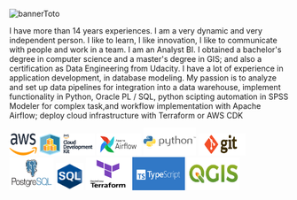 

![bannerToto](https://github.com/anatole-cadet/anatole-cadet/assets/13883209/0d5643b0-c944-4a08-9e50-a1d44ef86cb4)

I have more than 14 years experiences. I am a very dynamic and very independent person. 
I like to learn, I like innovation, I like to communicate with people and work in a team. 
I am an Analyst BI. I obtained a bachelor's degree in computer science and a master's degree in GIS; and also 
a certification as Data Engineering from Udacity. I have a lot of experience in application development, 
in database modeling. 
My passion is to analyze and set up data pipelines for integration into a data warehouse, implement functionality in Python, 
Oracle PL / SQL, python scipting automation in SPSS Modeler for complex task,and workflow implementation with Apache Airflow; 
deploy cloud infrastructure with Terraform or AWS CDK


<img src="https://github.com/anatole-cadet/anatole-cadet/blob/main/aws.png" width="50" height="40"> <img src="https://github.com/anatole-cadet/anatole-cadet/blob/main/awscdk.png" width="100" height="40">   <img src="https://github.com/anatole-cadet/anatole-cadet/blob/main/apacheairflow.png" width="80" height="40">   <img src="https://github.com/anatole-cadet/anatole-cadet/blob/main/python.png" width="95" height="50"> <img src="https://github.com/anatole-cadet/anatole-cadet/blob/main/git.png" width="85" height="40"> <img src="https://github.com/anatole-cadet/anatole-cadet/blob/main/postgresql.png" width="80" height="60"> <img src="https://github.com/anatole-cadet/anatole-cadet/blob/main/sql.png" width="50" height="50"> <img src="https://github.com/anatole-cadet/anatole-cadet/blob/main/terraform.png" width="80" height="60"> <img src="https://github.com/anatole-cadet/anatole-cadet/blob/main/typescript.png" width="95" height="60"> <img src="https://github.com/anatole-cadet/anatole-cadet/blob/main/qgis.jpeg" width="95" height="60">

